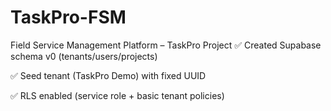 # TaskPro-FSM
Field Service Management Platform – TaskPro Project
✅ Created Supabase schema v0 (tenants/users/projects)

✅ Seed tenant (TaskPro Demo) with fixed UUID

✅ RLS enabled (service role + basic tenant policies)
